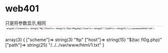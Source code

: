 # web401
只是将参数显示,相同
![](vx_images/46526058281894.png)
array(3) { ["scheme"]=> string(3) "ftp" ["host"]=> string(15) "$(tac fl0g.php)" ["path"]=> string(25) "/../../var/www/html/1.txt" } 
